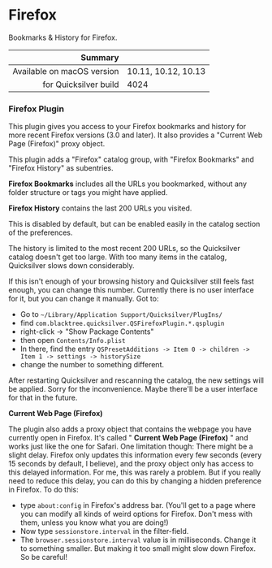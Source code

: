 # Firefox

Bookmarks & History for Firefox.

 Summary                    | &nbsp; 
---------------------------:|:--------------------
 Available on macOS version | 10.11, 10.12, 10.13
      for Quicksilver build | 4024


### Firefox Plugin

This plugin gives you access to your Firefox bookmarks and history for more
recent Firefox versions (3.0 and later). It also provides a "Current Web Page
(Firefox)" proxy object.

This plugin adds a "Firefox" catalog group, with "Firefox Bookmarks" and
"Firefox History" as subentries.

**Firefox Bookmarks** includes all the URLs you bookmarked, without any folder
structure or tags you might have applied.

**Firefox History** contains the last 200 URLs you visited.

This is disabled by default, but can be enabled easily in the catalog section
of the preferences.

The history is limited to the most recent 200 URLs, so the Quicksilver catalog
doesn't get too large. With too many items in the catalog, Quicksilver slows
down considerably.

If this isn't enough of your browsing history and Quicksilver still feels fast
enough, you can change this number. Currently there is no user interface for
it, but you can change it manually. Got to:

  * Go to `~/Library/Application Support/Quicksilver/PlugIns/`
  * find `com.blacktree.quicksilver.QSFirefoxPlugin.*.qsplugin`
  * right-click -> "Show Package Contents"
  * then open `Contents/Info.plist`
  * In there, find the entry `QSPresetAdditions -> Item 0 -> children -> Item 1 -> settings -> historySize`
  * change the number to something different.

After restarting Quicksilver and rescanning the catalog, the new settings will
be applied. Sorry for the inconvenience. Maybe there'll be a user interface
for that in the future.

**Current Web Page (Firefox)**

The plugin also adds a proxy object that contains the webpage you have
currently open in Firefox. It's called " **Current Web Page (Firefox)** " and
works just like the one for Safari. One limitation though: There might be a
slight delay. Firefox only updates this information every few seconds (every
15 seconds by default, I believe), and the proxy object only has access to
this delayed information. For me, this was rarely a problem. But if you really
need to reduce this delay, you can do this by changing a hidden preference in
Firefox. To do this:

  * type `about:config` in Firefox's address bar. (You'll get to a page where you can modify all kinds of weird options for Firefox. Don't mess with them, unless you know what you are doing!)
  * Now type `sessionstore.interval` in the filter-field.
  * The `browser.sessionstore.interval` value is in milliseconds. Change it to something smaller. But making it too small might slow down Firefox. So be careful!